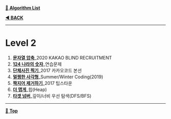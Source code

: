 [:file_folder: **Algorithm List**](https://github.com/dlalstj0213/Study.Algorithm_Java)

[:arrow_backward: **BACK**](../)

---

# Level 2

1. [**문자열 압축**](./solution01)_2020 KAKAO BLIND RECRUITMENT  
2. [**124 나라의 숫자**](./solution02)_연습문제  
3. [**단체사진 찍기**](./solution03)_2017 카카오코드 본선  
4. [**멀쩡한 사각형**](./solution04)_Summer/Winter Coding(2019)  
5. [**짝지어 제거하기**](./solution05)_2017 팁스타운  
6. [**더 맵게**](./solution06)_힙(Heap)  
7. [**타겟 넘버**](./solution07)_깊이/너비 우선 탐색(DFS/BFS)  

---

[:arrow_up_small: **Top**](#)